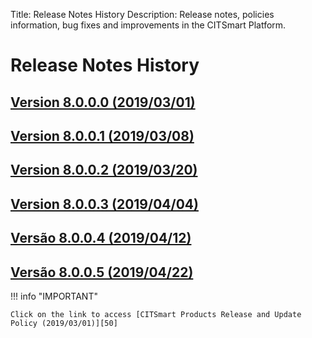 Title: Release Notes History
Description: Release notes, policies information, bug fixes and improvements in the CITSmart Platform.

# Release Notes History

## [Version 8.0.0.0 (2019/03/01)][1]
## [Version 8.0.0.1 (2019/03/08)][2]
## [Version 8.0.0.2 (2019/03/20)][3]
## [Version 8.0.0.3 (2019/04/04)][4]
## [Versão 8.0.0.4 (2019/04/12)][5]
## [Versão 8.0.0.5 (2019/04/22)][6]

!!! info "IMPORTANT"

    Click on the link to access [CITSmart Products Release and Update Policy (2019/03/01)][50]


[1]:release-notes/version-8.0.0.0.md
[2]:release-notes/version-8.0.0.1.md
[3]:release-notes/version-8.0.0.2.md
[4]:release-notes/version-8.0.0.3.md
[5]:release-notes/version-8.0.0.4.md
[6]:release-notes/version-8.0.0.5.md
[50]:release-notes/release-policy.md

